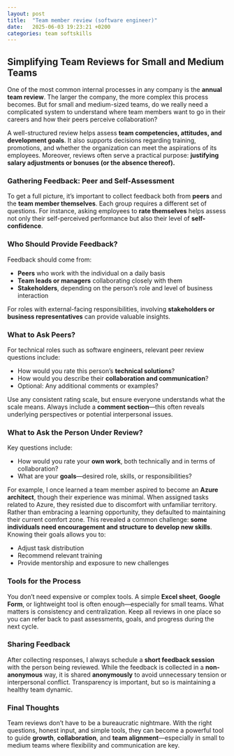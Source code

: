 ```yaml
---
layout: post
title:  "Team member review (software engineer)"
date:   2025-06-03 19:23:21 +0200
categories: team softskills
---
```


## Simplifying Team Reviews for Small and Medium Teams

One of the most common internal processes in any company is the **annual team review**. The larger the company, the more complex this process becomes. But for small and medium-sized teams, do we really need a complicated system to understand where team members want to go in their careers and how their peers perceive collaboration?

A well-structured review helps assess **team competencies, attitudes, and development goals**. It also supports decisions regarding training, promotions, and whether the organization can meet the aspirations of its employees. Moreover, reviews often serve a practical purpose: **justifying salary adjustments or bonuses (or the absence thereof).**

### Gathering Feedback: Peer and Self-Assessment

To get a full picture, it’s important to collect feedback both from **peers** and the **team member themselves**. Each group requires a different set of questions. For instance, asking employees to **rate themselves** helps assess not only their self-perceived performance but also their level of **self-confidence**.

### Who Should Provide Feedback?

Feedback should come from:

* **Peers** who work with the individual on a daily basis
* **Team leads or managers** collaborating closely with them
* **Stakeholders**, depending on the person’s role and level of business interaction

For roles with external-facing responsibilities, involving **stakeholders or business representatives** can provide valuable insights.

### What to Ask Peers?

For technical roles such as software engineers, relevant peer review questions include:

* How would you rate this person’s **technical solutions**?
* How would you describe their **collaboration and communication**?
* Optional: Any additional comments or examples?

Use any consistent rating scale, but ensure everyone understands what the scale means. Always include a **comment section**—this often reveals underlying perspectives or potential interpersonal issues.

### What to Ask the Person Under Review?

Key questions include:

* How would you rate your **own work**, both technically and in terms of collaboration?
* What are your **goals**—desired role, skills, or responsibilities?

For example, I once learned a team member aspired to become an **Azure architect**, though their experience was minimal. When assigned tasks related to Azure, they resisted due to discomfort with unfamiliar territory. Rather than embracing a learning opportunity, they defaulted to maintaining their current comfort zone. This revealed a common challenge: **some individuals need encouragement and structure to develop new skills**. Knowing their goals allows you to:

* Adjust task distribution
* Recommend relevant training
* Provide mentorship and exposure to new challenges

### Tools for the Process

You don’t need expensive or complex tools. A simple **Excel sheet**, **Google Form**, or lightweight tool is often enough—especially for small teams. What matters is consistency and centralization. Keep all reviews in one place so you can refer back to past assessments, goals, and progress during the next cycle.

### Sharing Feedback

After collecting responses, I always schedule a **short feedback session** with the person being reviewed. While the feedback is collected in a **non-anonymous** way, it is shared **anonymously** to avoid unnecessary tension or interpersonal conflict. Transparency is important, but so is maintaining a healthy team dynamic.

### Final Thoughts

Team reviews don’t have to be a bureaucratic nightmare. With the right questions, honest input, and simple tools, they can become a powerful tool to guide **growth**, **collaboration**, and **team alignment**—especially in small to medium teams where flexibility and communication are key.
